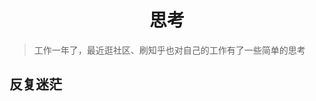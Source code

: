 <!--
 * @desc:
 * @Author: 余光
 * @Email: webbj97@163.com
 * @Date: 2020-07-09 15:28:11
-->
<h1 align=center>思考</h1>

> 工作一年了，最近逛社区、刷知乎也对自己的工作有了一些简单的思考


## 反复迷茫


